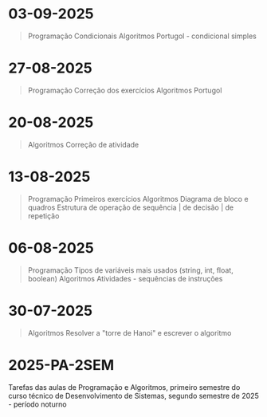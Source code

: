 # 03-09-2025
> Programação
  Condicionais
> Algoritmos
  Portugol - condicional simples

# 27-08-2025
> Programação
  Correção dos exercícios
> Algoritmos
  Portugol

# 20-08-2025
> Algoritmos
  Correção de atividade

# 13-08-2025
> Programação
  Primeiros exercícios
> Algoritmos
  Diagrama de bloco e quadros
  Estrutura de operação de sequência | de decisão | de repetição

# 06-08-2025
> Programação
  Tipos de variáveis mais usados (string, int, float, boolean)
> Algoritmos
  Atividades - sequências de instruções

# 30-07-2025
> Algoritmos
  Resolver a "torre de Hanoi" e escrever o algoritmo

# 2025-PA-2SEM
Tarefas das aulas de Programação e Algoritmos, primeiro semestre do curso técnico de Desenvolvimento de Sistemas, segundo semestre de 2025 - período noturno